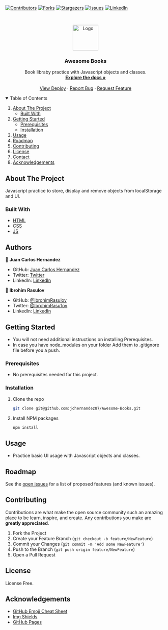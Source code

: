 [![Contributors][contributors-shield]][contributors-url]
[![Forks][forks-shield]][forks-url]
[![Stargazers][stars-shield]][stars-url]
[![Issues][issues-shield]][issues-url]
[![LinkedIn][linkedin-shield]][linkedin-url]



<!-- PROJECT LOGO -->
<br />
<p align="center">
  <a href="https://github.com/jchernandez87/Awesome-Books"">
    <img src="https://user-images.githubusercontent.com/44485810/121365647-71b70400-c8fe-11eb-8ca7-b8295f16c12a.png" alt="Logo" width="80" height="80">
  </a>

  <h3 align="center">Awesome Books</h3>

  <p align="center">
    Book libraby practice with Javascript objects and classes.
    <br />
    <a href="https://github.com/jchernandez87/Awesome-Books"><strong>Explore the docs »</strong></a>
    <br />
    <br />
    <a href="https://jchernandez87.github.io/Awesome-Books"">View Deploy</a>
    ·
    <a href="https://github.com/jchernandez87/Awesome-Books"/issues">Report Bug</a>
    ·
    <a href="https://github.com/jchernandez87/Awesome-Books"/issues">Request Feature</a>
  </p>
</p>



<!-- TABLE OF CONTENTS -->
<details open="open">
  <summary>Table of Contents</summary>
  <ol>
    <li>
      <a href="#about-the-project">About The Project</a>
      <ul>
        <li><a href="#built-with">Built With</a></li>
      </ul>
    </li>
    <li>
      <a href="#getting-started">Getting Started</a>
      <ul>
        <li><a href="#prerequisites">Prerequisites</a></li>
        <li><a href="#installation">Installation</a></li>
      </ul>
    </li>
    <li><a href="#usage">Usage</a></li>
    <li><a href="#roadmap">Roadmap</a></li>
    <li><a href="#contributing">Contributing</a></li>
    <li><a href="#license">License</a></li>
    <li><a href="#contact">Contact</a></li>
    <li><a href="#acknowledgements">Acknowledgements</a></li>
  </ol>
</details>



<!-- ABOUT THE PROJECT -->
## About The Project

<!-- [![Capstone][product-screenshot]](https://example.com) -->

Javascript practice to store, display and remove objects from localStorage and UI.

### Built With

* [HTML](https://www.w3schools.com/html/)
* [CSS](https://www.w3schools.com/css/)
* [JS](https://www.javascript.com/)


## Authors

👤 **Juan Carlos Hernandez**

- GitHub: [Juan Carlos Hernandez](https://github.com/jchernandez87)
- Twitter: [Twitter](https://twitter.com/Juancar70771241)
- LinkedIn: [LinkedIn](https://www.linkedin.com/in/juan-carlos-hernandez-200a05175)

👤 **Ibrohim Rasulov**

- GitHub: [@IbrohimRasulov](https://github.com/IbrohimRasulov)
- Twitter: [@IbrohimRasu1ov](https://twitter.com/IbrohimRasu1ov)
- LinkedIn: [LinkedIn](https://www.linkedin.com/in/ibrohim-rasulov-a88352209/)

<!-- GETTING STARTED -->
## Getting Started

* You will not need additional instructions on installing Prerequisites.
* In case you have node_modules on your folder Add them to .gitignore file before you a push.

### Prerequisites

* No prerequisites needed for this project.
 <!--
This is an example of how to list things you need to use the software and how to install them.
* npm
  ```sh
  npm install npm@latest -g
  ```
-->

### Installation
<!-- 1. Get a free API Key at [https://example.com](https://example.com) -->
1. Clone the repo
   ```sh
   git clone git@github.com:jchernandez87/Awesome-Books.git
   ```
2. Install NPM packages
   ```sh
   npm install
   ```
<!-- 4. Enter your API in `config.js`
   ```JS
   const API_KEY = 'ENTER YOUR API';
   ```
-->

<!-- USAGE EXAMPLES -->
## Usage

* Practice basic UI usage with Javascript objects and classes.

<!-- _For more examples, please refer to the [Documentation](https://example.com)_ -->


<!-- ROADMAP -->
## Roadmap

See the [open issues](https://github.com/jchernandez87/Awesome-Books/issues) for a list of proposed features (and known issues).



<!-- CONTRIBUTING -->
## Contributing

Contributions are what make the open source community such an amazing place to be learn, inspire, and create. Any contributions you make are **greatly appreciated**.

1. Fork the Project
2. Create your Feature Branch (`git checkout -b feature/NewFeature`)
3. Commit your Changes (`git commit -m 'Add some NewFeature'`)
4. Push to the Branch (`git push origin feature/NewFeature`)
5. Open a Pull Request


<!-- LICENSE -->
## License

License Free.
<!-- Distributed under the MIT License. See `LICENSE` for more information. -->



<!-- CONTACT 
## Contact

Juan Carlos - [@FindMeOnTwitter](https://twitter.com/Juancar70771241) - jchernandez827@gmail.com

Project Link: [https://github.com/jchernandez87/My-Portfolio](https://github.com/jchernandez87/Awesome-Books)

-->

<!-- ACKNOWLEDGEMENTS -->
## Acknowledgements
* [GitHub Emoji Cheat Sheet](https://www.webpagefx.com/tools/emoji-cheat-sheet)
* [Img Shields](https://shields.io)
* [GitHub Pages](https://pages.github.com)


<!-- MARKDOWN LINKS & IMAGES -->
<!-- https://www.markdownguide.org/basic-syntax/#reference-style-links -->
[contributors-shield]: https://img.shields.io/github/contributors/jchernandez87/Awesome-Books?style=for-the-badge
[contributors-url]: https://github.com/jchernandez87/Awesome-Books/graphs/contributors
[forks-shield]: https://img.shields.io/github/forks/jchernandez87/Awesome-Books?style=for-the-badge
[forks-url]: https://github.com/jchernandez87/Awesome-Books/network/members
[stars-shield]: https://img.shields.io/github/stars/jchernandez87/Awesome-Books?style=for-the-badge
[stars-url]: https://github.com/jchernandez87/Awesome-Books/stargazers
[issues-shield]: https://img.shields.io/github/issues/jchernandez87/Awesome-Books?style=for-the-badge
[issues-url]: https://github.com/jchernandez87/Awesome-Books/issues
[linkedin-shield]: https://img.shields.io/badge/-LinkedIn-black.svg?style=for-the-badge&logo=linkedin&colorB=555
[linkedin-url]: https://www.linkedin.com/in/juan-carlos-hernandez-200a05175
[product-screenshot]: https://user-images.githubusercontent.com/44485810/124050039-51e79d00-d9df-11eb-80eb-bddb510c5171.png

